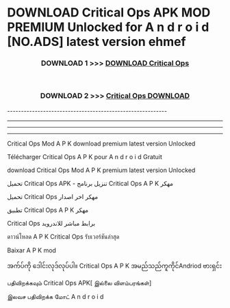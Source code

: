 # DOWNLOAD Critical Ops  APK MOD PREMIUM Unlocked for A n d r o i d [NO.ADS] latest version ehmef 



<div align="center">

<h3>DOWNLOAD 1 >>> <a href="https://getmod2.web.app/?judul=Critical Ops ">DOWNLOAD Critical Ops </a></h3><br>

<h3>DOWNLOAD 2 >>> <a href="https://getmod2.web.app/?judul=Critical Ops ">Critical Ops  DOWNLOAD </a></h3>

</div>
----------------------------------------------------------

----------------------------------------------------------

----------------------------------------------------------

----------------------------------------------------------

Critical Ops  Mod A P K download premium latest version Unlocked

Télécharger Critical Ops  A P K pour A n d r o i d Gratuit

download Critical Ops  Mod A P K premium latest version Unlocked

تحميل Critical Ops  APK - تنزيل برنامج Critical Ops  A P K مهكر

تحميل Critical Ops  مهكر اخر اصدار

تطبيق Critical Ops  A P K مهكر

Critical Ops  برابط مباشر للاندرويد

ดาวน์โหลด A P K Critical Ops  รับเวอร์ชันล่าสุด

Baixar A P K mod

အက်ပ်ကို ဒေါင်းလုဒ်လုပ်ပါ။ Critical Ops  A P K အမည်သည်ကူကိုင်Andriod ဗားရှင်း

பதிவிறக்கவும் Critical Ops  APK[ இல்லை விளம்பரங்கள்] 
 
இலவச பதிவிறக்க மோட் A n d r o i d



